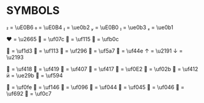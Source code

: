 # SYMBOLS
 = \uE0B6
 = \uE0B4
 = \ue0b2
 = \uE0B0
 = \ue0b3
 = \ue0b1

♥ = \u2665
 = \uf07c
 = \uf115
﬌ = \ufb0c

 = \uf1d3
 = \uf113
 = \uf296
 = \uf5a7
 = \uf44e
↑ = \u2191
↓ = \u2193

 = \uf418
 = \uf419
 = \uf407
 = \uf417
 = \uf0E2
 = \uf02b
 = \uf412
 = \ue29b
 = \uf594

 = \uf0fe
 = \uf146
 = \uf096
 = \uf044
 = \uf045
 = \uf046
 = \uf692
 = \uf0c7

